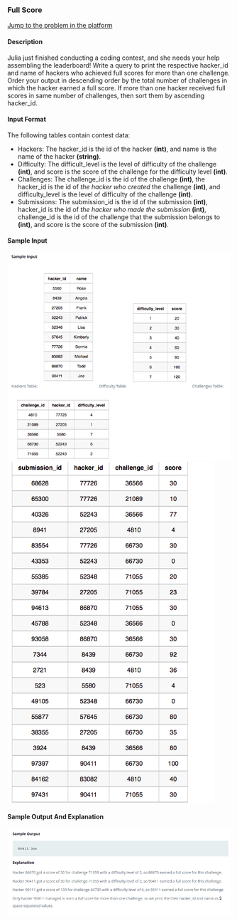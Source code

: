 ### Full Score
[Jump to the problem in the platform](https://www.hackerrank.com/challenges/full-score/problem)

#### Description
Julia just finished conducting a coding contest, and she needs your help assembling the leaderboard! Write a query to print the respective hacker_id and name of hackers who achieved full scores for more than one challenge. Order your output in descending order by the total number of challenges in which the hacker earned a full score. If more than one hacker received full scores in same number of challenges, then sort them by ascending hacker_id.

#### Input Format
The following tables contain contest data:
* Hackers: The hacker_id is the id of the hacker **(int)**, and name is the name of the hacker **(string)**.
* Difficulty: The difficult_level is the level of difficulty of the challenge **(int)**, and score is the score of the challenge for the difficulty level **(int)**. 
* Challenges: The challenge_id is the id of the challenge **(int)**, the hacker_id is the id of *the hacker who created* the challenge **(int)**, and difficulty_level is the level of difficulty of the challenge **(int)**. 
* Submissions: The submission_id is the id of the submission **(int)**, hacker_id is the id of *the hacker who made the submission* **(int)**, challenge_id is the id of the challenge that the submission belongs to **(int)**, and score is the score of the submission **(int)**.


#### Sample Input
![Sample Input](sample_input_0.png)
![Sample Input (Cont.)](sample_input_1.png)

#### Sample Output And Explanation
![Sample Output](sample_output_explanation.png)
